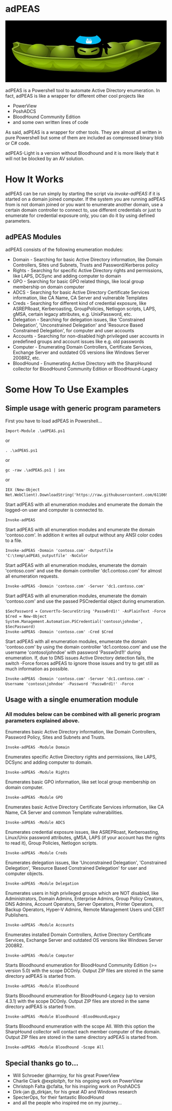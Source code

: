 # adPEAS

![](https://github.com/61106960/adPEAS/raw/main/images/adPEAS_large.jpg)

adPEAS is a Powershell tool to automate Active Directory enumeration.
In fact, adPEAS is like a wrapper for different other cool projects like
* PowerView
* PoshADCS
* BloodHound Community Edition
* and some own written lines of code

As said, adPEAS is a wrapper for other tools. They are almost all written in pure Powershell but some of them are included as compressed binary blob or C# code.

adPEAS-Light is a version without Bloodhound and it is more likely that it will not be blocked by an AV solution.

# How It Works

adPEAS can be run simply by starting the script via _invoke-adPEAS_ if it is started on a domain joined computer.
If the system you are running adPEAS from is not domain joined or you want to enumerate another domain, use a certain domain controller to connect to, use different credentials or just to enumerate for credential exposure only, you can do it by using defined parameters.

## adPEAS Modules

adPEAS consists of the following enumeration modules:
* Domain - Searching for basic Active Directory information, like Domain Controllers, Sites und Subnets, Trusts and Password/Kerberos policy
* Rights - Searching for specific Active Directory rights and permissions, like LAPS, DCSync and adding computer to domain
* GPO -  Searching for basic GPO related things, like local group membership on domain computer
* ADCS - Searching for basic Active Directory Certificate Services information, like CA Name, CA Server and vulnerable Templates
* Creds - Searching for different kind of credential exposure, like ASREPRoast, Kerberoasting, GroupPolicies, Netlogon scripts, LAPS, gMSA, certain legacy attributes, e.g. UnixPassword, etc.
* Delegation - Searching for delegation issues, like 'Constrained Delegation', 'Unconstrained Delegation' and 'Resource Based Constrained Delegation', for computer and user accounts
* Accounts - Searching for non-disabled high privileged user accounts in predefined groups and account issues like e.g. old passwords
* Computer - Enumerating Domain Controllers, Certificate Services, Exchange Server and outdated OS versions like Windows Server 2008R2, etc.
* BloodHound - Enumerating Active Directory with the SharpHound collector for BloodHound Community Edition or BloodHound-Legacy

# Some How To Use Examples
## Simple usage with generic program parameters
First you have to load adPEAS in Powershell...
```
Import-Module .\adPEAS.ps1
```
or
```
. .\adPEAS.ps1
```
or
```
gc -raw .\adPEAS.ps1 | iex
```
or
```
IEX (New-Object Net.WebClient).DownloadString('https://raw.githubusercontent.com/61106960/adPEAS/main/adPEAS.ps1')
```

Start adPEAS with all enumeration modules and enumerate the domain the logged-on user and computer is connected to.
```
Invoke-adPEAS
```

Start adPEAS with all enumeration modules and enumerate the domain 'contoso.com'. In addition it writes all output without any ANSI color codes to a file.
```
Invoke-adPEAS -Domain 'contoso.com' -Outputfile 'C:\temp\adPEAS_outputfile' -NoColor
```

Start adPEAS with all enumeration modules, enumerate the domain 'contoso.com' and use the domain controller 'dc1.contoso.com' for almost all enumeration requests.
```
Invoke-adPEAS -Domain 'contoso.com' -Server 'dc1.contoso.com'
```

Start adPEAS with all enumeration modules, enumerate the domain 'contoso.com' and use the passed PSCredential object during enumeration.
```
$SecPassword = ConvertTo-SecureString 'Passw0rd1!' -AsPlainText -Force
$Cred = New-Object System.Management.Automation.PSCredential('contoso\johndoe', $SecPassword)
Invoke-adPEAS -Domain 'contoso.com' -Cred $Cred
```

Start adPEAS with all enumeration modules, enumerate the domain 'contoso.com' by using the domain controller 'dc1.contoso.com' and use the username 'contoso\johndoe' with password 'Passw0rd1!' during enumeration. If, due to DNS issues Active Directory detection fails, the switch -Force forces adPEAS to ignore those issues and try to get still as much information as possible.
```
Invoke-adPEAS -Domain 'contoso.com' -Server 'dc1.contoso.com' -Username 'contoso\johndoe' -Password 'Passw0rd1!' -Force
```

## Usage with a single enumeration module
### All modules below can be combined with all generic program parameters explained above.

Enumerates basic Active Directory information, like Domain Controllers, Password Policy, Sites and Subnets and Trusts.
```
Invoke-adPEAS -Module Domain
```

Enumerates specific Active Directory rights and permissions, like LAPS, DCSync and adding computer to domain.
```
Invoke-adPEAS -Module Rights
```

Enumerates basic GPO information, like set local group membership on domain computer.
```
Invoke-adPEAS -Module GPO
```

Enumerates basic Active Directory Certificate Services information, like CA Name, CA Server and common Template vulnerabilities.
```
Invoke-adPEAS -Module ADCS
```

Enumerates credential exposure issues, like ASREPRoast, Kerberoasting, Linux/Unix password attributes, gMSA, LAPS (if your account has the rights to read it), Group Policies, Netlogon scripts.
```
Invoke-adPEAS -Module Creds
```

Enumerates delegation issues, like 'Unconstrained Delegation', 'Constrained Delegation', 'Resource Based Constrained Delegation' for user and computer objects.
```
Invoke-adPEAS -Module Delegation
```

Enumerates users in high privileged groups which are NOT disabled, like Administrators, Domain Admins, Enterprise Admins, Group Policy Creators, DNS Admins, Account Operators, Server Operators, Printer Operators, Backup Operators, Hyper-V Admins, Remote Management Users und CERT Publishers.
```
Invoke-adPEAS -Module Accounts
```

Enumerates installed Domain Controllers, Active Directory Certificate Services, Exchange Server and outdated OS versions like Windows Server 2008R2.
```
Invoke-adPEAS -Module Computer
```

Starts Bloodhound enumeration for BloodHound Community Edition (>= version 5.0) with the scope DCOnly. Output ZIP files are stored in the same directory adPEAS is started from.
```
Invoke-adPEAS -Module Bloodhound
```

Starts Bloodhound enumeration for BloodHound-Legacy (up to version 4.3.1) with the scope DCOnly. Output ZIP files are stored in the same directory adPEAS is started from.
```
Invoke-adPEAS -Module Bloodhound -BloodHoundLegacy
```

Starts Bloodhound enumeration with the scope All. With this option the SharpHound collector will contact each member computer of the domain. Output ZIP files are stored in the same directory adPEAS is started from.
```
Invoke-adPEAS -Module Bloodhound -Scope All
```

## Special thanks go to...
* Will Schroeder @harmjoy, for his great PowerView
* Charlie Clark @exploitph, for his ongoing work on PowerView
* Christoph Falta @cfalta, for his inspiring work on PoshADCS
* Dirk-jan @_dirkjan, for his great AD and Windows research
* SpecterOps, for their fantastic BloodHound
* and all the people who inspired me on my journey...